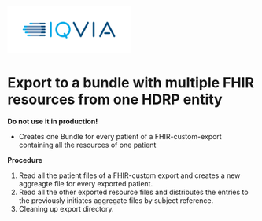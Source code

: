 <img src="/docs/images/Logo.png" width="250" alt="IQVIA Logo"/>

Export to a bundle with multiple FHIR resources from one HDRP entity
========================
**Do not use it in production!**

* Creates one Bundle for every patient of a FHIR-custom-export containing all the resources of one patient

**Procedure**
1. Read all the patient files of a FHIR-custom export and creates a new aggreagte file for every exported patient.
2. Read all the other exported resource files and distributes the entries to the previously initiates aggregate files by subject reference.
3. Cleaning up export directory.